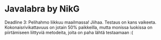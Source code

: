 Javalabra by NikG
=========

Deadline 3:
Pelihahmo liikkuu maailmassa! Jiihaa.
Testaus on kans vaikeeta. Kokonaisrivikattavuus on jotain 50% paikkeilla, mutta monissa luokissa on piirtämiseen liittyviä metodeita, joita on paha lähtä testaamaan :(
